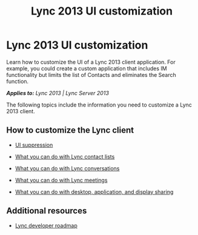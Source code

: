 ﻿---
title: Lync 2013 UI customization
TOCTitle: Lync 2013 UI customization
ms:assetid: b7e53cee-ca1c-4c9a-8908-02be4f45f564
ms:mtpsurl: https://msdn.microsoft.com/en-us/library/Dn656914(v=office.15)
ms:contentKeyID: 61581616
ms.date: 07/25/2014
mtps_version: v=office.15
---

# Lync 2013 UI customization

Learn how to customize the UI of a Lync 2013 client application. For example, you could create a custom application that includes IM functionality but limits the list of Contacts and eliminates the Search function.


_**Applies to:** Lync 2013 | Lync Server 2013_

The following topics include the information you need to customize a Lync 2013 client.

## How to customize the Lync client

  - [UI suppression](../desktop/ui-suppression.md)

  - [What you can do with Lync contact lists](../desktop/what-you-can-do-with-lync-contact-lists.md)

  - [What you can do with Lync conversations](../desktop/what-you-can-do-with-lync-conversations.md)

  - [What you can do with Lync meetings](../desktop/what-you-can-do-with-lync-meetings.md)

  - [What you can do with desktop, application, and display sharing](../desktop/what-you-can-do-with-desktop-application-and-display-sharing.md)

## Additional resources

  - [Lync developer roadmap](https://msdn.microsoft.com/en-us/library/dn645389\(v=office.15\))

